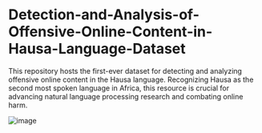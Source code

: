 # Detection-and-Analysis-of-Offensive-Online-Content-in-Hausa-Language-Dataset
This repository hosts the first-ever dataset for detecting and analyzing offensive online content in the Hausa language. Recognizing Hausa as the second most spoken language in Africa, this resource is crucial for advancing natural language processing research and combating online harm.

![image](https://github.com/user-attachments/assets/584977e0-aba8-469b-a030-1a46db1777e6)

